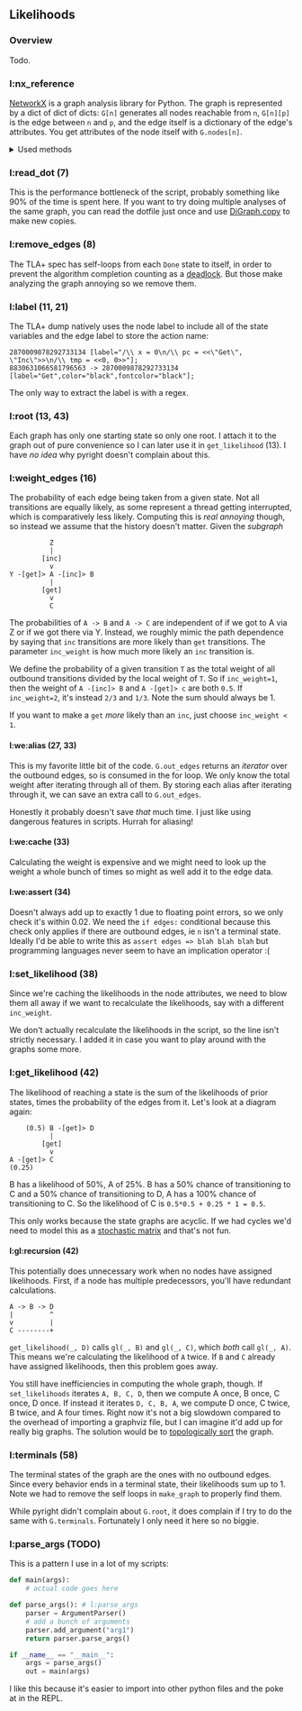 ## Likelihoods

### Overview

Todo.

### l:nx\_reference

[NetworkX](https://networkx.org/documentation/stable/reference/introduction.html) is a graph analysis library for Python. The graph is represented by a dict of dict of dicts: `G[n]` generates all nodes reachable from `n`, `G[n][p]` is the edge between `n` and `p`, and the edge itself is a dictionary of the edge's attributes. You get attributes of the node itself with `G.nodes[n]`.

<details><summary>Used methods</summary>

* [DiGraph](https://networkx.org/documentation/stable/reference/classes/digraph.html)
* [selfloop_edges](https://networkx.org/documentation/stable/reference/generated/networkx.classes.function.selfloop_edges.html)
* [out_edges](https://networkx.org/documentation/stable/reference/classes/generated/networkx.DiGraph.out_edges.html#networkx.DiGraph.out_edges)
* [read_dot](https://networkx.org/documentation/stable/reference/generated/networkx.drawing.nx_agraph.read_dot.html#networkx.drawing.nx_agraph.read_dot)
* [get_edge_data](https://networkx.org/documentation/stable/reference/classes/generated/networkx.DiGraph.get_edge_data.html#networkx.DiGraph.get_edge_data)
* [remove_edges_from](https://networkx.org/documentation/stable/reference/classes/generated/networkx.DiGraph.remove_edges_from.html#networkx.DiGraph.remove_edges_from)
* [in_degree](https://networkx.org/documentation/stable/reference/classes/generated/networkx.DiGraph.in_degree.html#digraph-in-degree)
* [out_degree](https://networkx.org/documentation/stable/reference/classes/generated/networkx.DiGraph.out_degree.html#networkx.DiGraph.out_degree)
* [nodes](https://networkx.org/documentation/stable/reference/classes/generated/networkx.DiGraph.nodes.html#networkx.DiGraph.nodes)
* [edges](https://networkx.org/documentation/stable/reference/classes/generated/networkx.DiGraph.edges.html#networkx.DiGraph.edges)
* [predecessors](https://networkx.org/documentation/stable/reference/classes/generated/networkx.DiGraph.predecessors.html#networkx.DiGraph.predecessors)
* [set_node_attributes](https://networkx.org/documentation/stable/reference/generated/networkx.classes.function.set_node_attributes.html#set-node-attributes)

</details>

### l:read\_dot (7)

This is the performance bottleneck of the script, probably something like 90% of the time is spent here. If you want to try doing multiple analyses of the same graph, you can read the dotfile just once and use [DiGraph.copy](https://networkx.org/documentation/stable/reference/classes/generated/networkx.DiGraph.copy.html#networkx.DiGraph.copy) to make new copies.

### l:remove\_edges (8)

The TLA+ spec has self-loops from each `Done` state to itself, in order to prevent the algorithm completion counting as a [deadlock](https://learntla.com/core/concurrency.html#index-5).  But those make analyzing the graph annoying so we remove them.

### l:label (11, 21)

The TLA+ dump natively uses the node label to include all of the state variables and the edge label to store the action name:

```gv
2870009878292733134 [label="/\\ x = 0\n/\\ pc = <<\"Get\", \"Inc\">>\n/\\ tmp = <<0, 0>>"];
8830631066581796563 -> 2870009878292733134 [label="Get",color="black",fontcolor="black"];
```

The only way to extract the label is with a regex.

### l:root (13, 43)

Each graph has only one starting state so only one root. I attach it to the graph out of pure convenience so I can later use it in `get_likelihood` (13). I have *no idea* why pyright doesn't complain about this.

### l:weight\_edges (16)

The probability of each edge being taken from a given state. Not all transitions are equally likely, as some represent a thread getting interrupted, which is comparatively less likely. Computing this is *real annoying* though, so instead we assume that the history doesn't matter. Given the *subgraph*

```
          Z
          |
        [inc]
          v
Y -[get]> A -[inc]> B
          |
        [get]
          v
          C
```

The probabilities of `A -> B` and `A -> C` are independent of if we got to A via Z or if we got there via Y. Instead, we roughly mimic the path dependence by saying that `inc` transitions are more likely than `get` transitions. The parameter `inc_weight` is how much more likely an `inc` transition is.

We define the probability of a given transition `T` as the total weight of all outbound transitions divided by the local weight of `T`. So if `inc_weight=1`, then the weight of `A -[inc]> B` and `A -[get]> c` are both `0.5`. If `inc_weight=2`, it's instead `2/3` and `1/3`. Note the sum should always be 1.

If you want to make a `get` *more* likely than an `inc`, just choose `inc_weight < 1`.


#### l:we:alias (27, 33)

This is my favorite little bit of the code. `G.out_edges` returns an *iterator* over the outbound edges, so is consumed in the for loop. We only know the total weight after iterating through all of them. By storing each alias after iterating through it, we can save an extra call to `G.out_edges`.

Honestly it probably doesn't save *that* much time. I just like using dangerous features in scripts. Hurrah for aliasing!

#### l:we:cache (33)

Calculating the weight is expensive and we might need to look up the weight a whole bunch of times so might as well add it to the edge data.

#### l:we:assert (34)

Doesn't always add up to exactly 1 due to floating point errors, so we only check it's within 0.02. We need the `if edges:` conditional because this check only applies if there are outbound edges, ie `n` isn't a terminal state. Ideally I'd be able to write this as `assert edges => blah blah blah` but programming languages never seem to have an implication operator :(

### l:set\_likelihood (38)

Since we're caching the likelihoods in the node attributes, we need to blow them all away if we want to recalculate the likelihoods, say with a different `inc_weight`. 

We don't actually recalculate the likelihoods in the script, so the line isn't strictly necessary. I added it in case you want to play around with the graphs some more.

### l:get\_likelihood (42)

The likelihood of reaching a state is the sum of the likelihoods of prior states, times the probability of the edges from it. Let's look at a diagram again:

```
    (0.5) B -[get]> D
          |
        [get]
          v
A -[get]> C 
(0.25)    
```

B has a likelihood of 50%, A of 25%. B has a 50% chance of transitioning to C and a 50% chance of transitioning to D, A has a 100% chance of transitioning to C. So the likelihood of C is `0.5*0.5 + 0.25 * 1 = 0.5`.

This only works because the state graphs are acyclic. If we had cycles we'd need to model this as a [stochastic matrix](https://en.wikipedia.org/wiki/Stochastic_matrix) and that's not fun.


#### l:gl:recursion (42)

This potentially does unnecessary work when no nodes have assigned likelihoods. First, if a node has multiple predecessors, you'll have redundant calculations.

```
A -> B -> D
|         ^
v         |
C --------+
```

`get_likelihood(_, D)` calls `gl(_, B)` and `gl(_, C)`, which *both* call `gl(_, A)`. This means we're calculating the likelihood of `A` twice. If `B` and `C` already have assigned likelihoods, then this problem goes away.

You still have inefficiencies in computing the whole graph, though. If `set_likelihoods` iterates `A, B, C, D`, then we compute A once, B once, C once, D once. If instead it iterates `D, C, B, A`, we compute D once, C twice, B twice, and A four times. Right now it's not a big slowdown compared to the overhead of importing a graphviz file, but I can imagine it'd add up for really big graphs. The solution would be to [topologically sort](https://docs.python.org/3/library/graphlib.html) the graph.

### l:terminals (58)

The terminal states of the graph are the ones with no outbound edges. Since every behavior ends in a terminal state, their likelihoods sum up to 1. Note we had to remove the self loops in `make_graph` to properly find them. 

While pyright didn't complain about `G.root`, it does complain if I try to do the same with `G.terminals`. Fortunately I only need it here so no biggie.

### l:parse\_args (TODO)

This is a pattern I use in a lot of my scripts:

```py
def main(args):
    # actual code goes here

def parse_args(): # l:parse_args
    parser = ArgumentParser()
    # add a bunch of arguments
    parser.add_argument("arg1")
    return parser.parse_args()

if __name__ == "__main__":
    args = parse_args()
    out = main(args)
```

I like this because it's easier to import into other python files and the poke at in the REPL.
